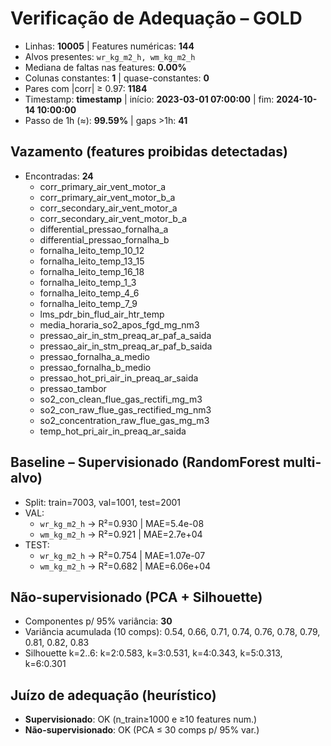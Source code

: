 # Verificação de Adequação – GOLD

- Linhas: **10005**  |  Features numéricas: **144**
- Alvos presentes: `wr_kg_m2_h, wm_kg_m2_h`
- Mediana de faltas nas features: **0.00%**
- Colunas constantes: **1**  | quase-constantes: **0**
- Pares com |corr| ≥ 0.97: **1184**
- Timestamp: **timestamp** | início: **2023-03-01 07:00:00** | fim: **2024-10-14 10:00:00**
- Passo de 1h (≈): **99.59%** | gaps >1h: **41**

## Vazamento (features proibidas detectadas)
- Encontradas: **24**
  - corr_primary_air_vent_motor_a
  - corr_primary_air_vent_motor_b_a
  - corr_secondary_air_vent_motor_a
  - corr_secondary_air_vent_motor_b_a
  - differential_pressao_fornalha_a
  - differential_pressao_fornalha_b
  - fornalha_leito_temp_10_12
  - fornalha_leito_temp_13_15
  - fornalha_leito_temp_16_18
  - fornalha_leito_temp_1_3
  - fornalha_leito_temp_4_6
  - fornalha_leito_temp_7_9
  - lms_pdr_bin_flud_air_htr_temp
  - media_horaria_so2_apos_fgd_mg_nm3
  - pressao_air_in_stm_preaq_ar_paf_a_saida
  - pressao_air_in_stm_preaq_ar_paf_b_saida
  - pressao_fornalha_a_medio
  - pressao_fornalha_b_medio
  - pressao_hot_pri_air_in_preaq_ar_saida
  - pressao_tambor
  - so2_con_clean_flue_gas_rectifi_mg_m3
  - so2_con_raw_flue_gas_rectified_mg_nm3
  - so2_concentration_raw_flue_gas_mg_m3
  - temp_hot_pri_air_in_preaq_ar_saida

## Baseline – Supervisionado (RandomForest multi-alvo)
- Split: train=7003, val=1001, test=2001
- VAL:
  - `wr_kg_m2_h` → R²=0.930 | MAE=5.4e-08
  - `wm_kg_m2_h` → R²=0.921 | MAE=2.7e+04
- TEST:
  - `wr_kg_m2_h` → R²=0.754 | MAE=1.07e-07
  - `wm_kg_m2_h` → R²=0.682 | MAE=6.06e+04

## Não-supervisionado (PCA + Silhouette)
- Componentes p/ 95% variância: **30**
- Variância acumulada (10 comps): 0.54, 0.66, 0.71, 0.74, 0.76, 0.78, 0.79, 0.81, 0.82, 0.83
- Silhouette k=2..6: k=2:0.583, k=3:0.531, k=4:0.343, k=5:0.313, k=6:0.301

## Juízo de adequação (heurístico)
- **Supervisionado**: OK (n_train≥1000 e ≥10 features num.)
- **Não-supervisionado**: OK (PCA ≤ 30 comps p/ 95% var.)